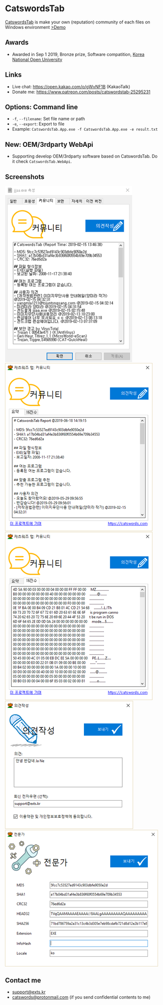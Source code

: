 # CatswordsTab
[CatswordsTab](https://catswords.re.kr/wiki/catswords-tab) is make your own (reputation) community of each files on Windows environment [>Demo](https://youtu.be/o6lE5WszRLk)

## Awards
- Awarded in Sep 1 2019, Bronze prize, Software compatition, [Korea National Open University](https://www.knou.ac.kr/)

## Links
- Live chat: https://open.kakao.com/o/gWvNF1B (KakaoTalk)
- Donate me: https://www.patreon.com/posts/catswordstab-25295231

## Options: Command line 
- `-f`, `--filename`: Set file name or path
- `-e`, `--export`: Export to file
- Example: `CatswordsTab.App.exe -f CatswordsTab.App.exe -e result.txt`

## New: OEM/3rdparty WebApi
- Supporting develop OEM/3rdparty software based on CatswordsTab. Do it check `CatswordsTab.WebApi`.

## Screenshots
![in Windows Explorer](https://raw.githubusercontent.com/gnh1201/CatswordsTab/awesome/screenshots/explorer1.png)
![in Desktop 1](https://raw.githubusercontent.com/gnh1201/CatswordsTab/awesome/screenshots/desktop1.png)
![in Desktop 2](https://raw.githubusercontent.com/gnh1201/CatswordsTab/awesome/screenshots/desktop2.png)
![in Desktop 3](https://raw.githubusercontent.com/gnh1201/CatswordsTab/awesome/screenshots/desktop3.png)
![in Desktop 4](https://raw.githubusercontent.com/gnh1201/CatswordsTab/awesome/screenshots/desktop4.png)

## Contact me
- support@exts.kr
- catswords@protonmail.com (if you send confidential contents to me)
